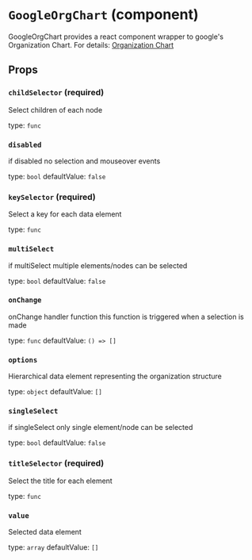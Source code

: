`GoogleOrgChart` (component)
============================

GoogleOrgChart provides a react component wrapper to google's Organization Chart.
For details: <a href="https://developers.google.com/chart/interactive/docs/gallery/orgchart">Organization Chart</a>

Props
-----

### `childSelector` (required)

Select children of each node

type: `func`


### `disabled`

if disabled no selection and mouseover events

type: `bool`
defaultValue: `false`


### `keySelector` (required)

Select a key for each data element

type: `func`


### `multiSelect`

if multiSelect multiple elements/nodes can be selected

type: `bool`
defaultValue: `false`


### `onChange`

onChange handler function
this function is triggered when a selection is made

type: `func`
defaultValue: `() => []`


### `options`

Hierarchical data element representing the organization structure

type: `object`
defaultValue: `[]`


### `singleSelect`

if singleSelect only single element/node can be selected

type: `bool`
defaultValue: `false`


### `titleSelector` (required)

Select the title for each element

type: `func`


### `value`

Selected data element

type: `array`
defaultValue: `[]`

